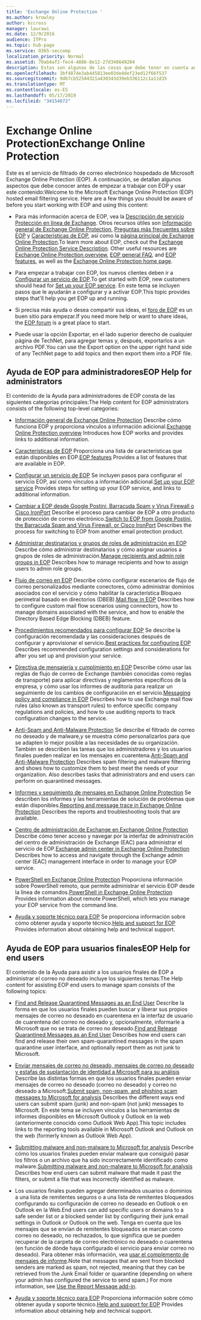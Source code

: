 ```yaml
---
title: 'Exchange Online Protection '
ms.author: krowley
author: kccross
manager: laurawi
ms.date: 12/9/2016
audience: ITPro
ms.topic: hub-page
ms.service: O365-seccomp
localization_priority: Normal
ms.assetid: 70ab4af2-fec4-4886-8e12-27d348649204
description: Estas son algunas de las cosas que debe tener en cuenta antes de empezar a trabajar con EOP.
ms.openlocfilehash: 3bf4874e3ab445813ee03de4def23ed12f66f537
ms.sourcegitcommit: 9d67cb52544321a430343d39eb336112c1a11d35
ms.translationtype: MT
ms.contentlocale: es-ES
ms.lasthandoff: 05/17/2019
ms.locfileid: "34154672"
---
```

# <a name="exchange-online-protection"></a><span data-ttu-id="8652c-103">Exchange Online Protection</span><span class="sxs-lookup"><span data-stu-id="8652c-103">Exchange Online Protection</span></span> 

<span data-ttu-id="8652c-p101">Este es el servicio de filtrado de correo electrónico hospedado de Microsoft Exchange Online Protection (EOP). A continuación, se detallan algunos aspectos que debe conocer antes de empezar a trabajar con EOP y usar este contenido:</span><span class="sxs-lookup"><span data-stu-id="8652c-p101">Welcome to the Microsoft Exchange Online Protection (EOP) hosted email filtering service. Here are a few things you should be aware of before you start working with EOP and using this content:</span></span>
  
- <span data-ttu-id="8652c-p102">Para más información acerca de EOP, vea la [Descripción de servicio Protección en línea de Exchange](https://go.microsoft.com/fwlink/p/?LinkId=320619). Otros recursos útiles son [Información general de Exchange Online Protection](exchange-online-protection-overview.md), [Preguntas más frecuentes sobre EOP](eop-general-faq.md) y [Características de EOP](eop-features.md), así como la [página principal de Exchange Online Protection](https://go.microsoft.com/fwlink/?LinkId=279912).</span><span class="sxs-lookup"><span data-stu-id="8652c-p102">To learn more about EOP, check out the [Exchange Online Protection Service Description](https://go.microsoft.com/fwlink/p/?LinkId=320619). Other useful resources are [Exchange Online Protection overview](exchange-online-protection-overview.md), [EOP general FAQ](eop-general-faq.md), and [EOP features](eop-features.md), as well as the [Exchange Online Protection home page](https://go.microsoft.com/fwlink/?LinkId=279912).</span></span>
    
- <span data-ttu-id="8652c-108">Para empezar a trabajar con EOP, los nuevos clientes deben ir a [Configurar un servicio de EOP](set-up-your-eop-service.md).</span><span class="sxs-lookup"><span data-stu-id="8652c-108">To get started with EOP, new customers should head for [Set up your EOP service](set-up-your-eop-service.md).</span></span> <span data-ttu-id="8652c-109">En este tema se incluyen pasos que le ayudarán a configurar y a activar EOP.</span><span class="sxs-lookup"><span data-stu-id="8652c-109">This topic provides steps that'll help you get EOP up and running.</span></span> 
    
- <span data-ttu-id="8652c-110">Si precisa más ayuda o desea compartir sus ideas, el [foro de EOP](https://go.microsoft.com/fwlink/?LinkId=285351) es un buen sitio para empezar.</span><span class="sxs-lookup"><span data-stu-id="8652c-110">If you need more help or want to share ideas, the [EOP forum](https://go.microsoft.com/fwlink/?LinkId=285351) is a great place to start.</span></span> 
    
- <span data-ttu-id="8652c-111">Puede usar la opción Exportar, en el lado superior derecho de cualquier página de TechNet, para agregar temas y, después, exportarlos a un archivo PDF.</span><span class="sxs-lookup"><span data-stu-id="8652c-111">You can use the Export option on the upper right hand side of any TechNet page to add topics and then export them into a PDF file.</span></span> 
    
## <a name="eop-help-for-administrators"></a><span data-ttu-id="8652c-112">Ayuda de EOP para administradores</span><span class="sxs-lookup"><span data-stu-id="8652c-112">EOP Help for administrators</span></span>

<span data-ttu-id="8652c-113">El contenido de la Ayuda para administradores de EOP consta de las siguientes categorías principales:</span><span class="sxs-lookup"><span data-stu-id="8652c-113">The Help content for EOP administrators consists of the following top-level categories:</span></span>
  
- <span data-ttu-id="8652c-114">[Información general de Exchange Online Protection](exchange-online-protection-overview.md) Describe cómo funciona EOP y proporciona vínculos a información adicional.</span><span class="sxs-lookup"><span data-stu-id="8652c-114">[Exchange Online Protection overview](exchange-online-protection-overview.md) Introduces how EOP works and provides links to additional information.</span></span> 
    
- <span data-ttu-id="8652c-115">[Características de EOP](eop-features.md) Proporciona una lista de características que están disponibles en EOP.</span><span class="sxs-lookup"><span data-stu-id="8652c-115">[EOP features](eop-features.md) Provides a list of features that are available in EOP.</span></span> 
    
- <span data-ttu-id="8652c-116">[Configurar un servicio de EOP](set-up-your-eop-service.md) Se incluyen pasos para configurar el servicio EOP, así como vínculos a información adicional.</span><span class="sxs-lookup"><span data-stu-id="8652c-116">[Set up your EOP service](set-up-your-eop-service.md) Provides steps for setting up your EOP service, and links to additional information.</span></span> 
    
- <span data-ttu-id="8652c-117">[Cambiar a EOP desde Google Postini, Barracuda Spam y Virus Firewall o Cisco IronPort](switch-to-eop-from-google-postini-the-barracuda-spam-and-virus-firewall-or-cisco.md) Describe el proceso para cambiar de EOP a otro producto de protección de correo electrónico.</span><span class="sxs-lookup"><span data-stu-id="8652c-117">[Switch to EOP from Google Postini, the Barracuda Spam and Virus Firewall, or Cisco IronPort](switch-to-eop-from-google-postini-the-barracuda-spam-and-virus-firewall-or-cisco.md) Describes the process for switching to EOP from another email protection product.</span></span> 
    
- <span data-ttu-id="8652c-118">[Administrar destinatarios y grupos de roles de administración en EOP](manage-recipients-and-admin-role-groups-in-eop.md) Describe cómo administrar destinatarios y cómo asignar usuarios a grupos de roles de administración.</span><span class="sxs-lookup"><span data-stu-id="8652c-118">[Manage recipients and admin role groups in EOP](manage-recipients-and-admin-role-groups-in-eop.md) Describes how to manage recipients and how to assign users to admin role groups.</span></span> 
    
- <span data-ttu-id="8652c-119">[Flujo de correo en EOP](mail-flow-in-eop.md) Describe cómo configurar escenarios de flujo de correo personalizados mediante conectores, cómo administrar dominios asociados con el servicio y cómo habilitar la característica Bloqueo perimetral basado en directorios (DBEB).</span><span class="sxs-lookup"><span data-stu-id="8652c-119">[Mail flow in EOP](mail-flow-in-eop.md) Describes how to configure custom mail flow scenarios using connectors, how to manage domains associated with the service, and how to enable the Directory Based Edge Blocking (DBEB) feature.</span></span> 
    
- <span data-ttu-id="8652c-120">[Procedimientos recomendados para configurar EOP](best-practices-for-configuring-eop.md) Se describe la configuración recomendada y las consideraciones después de configurar y aprovisionar el servicio.</span><span class="sxs-lookup"><span data-stu-id="8652c-120">[Best practices for configuring EOP](best-practices-for-configuring-eop.md) Describes recommended configuration settings and considerations for after you set up and provision your service.</span></span> 
    
- <span data-ttu-id="8652c-121">[Directiva de mensajería y cumplimiento en EOP](messaging-policy-and-compliance-in-eop.md) Describe cómo usar las reglas de flujo de correo de Exchange (también conocidas como reglas de transporte) para aplicar directivas y reglamentos específicos de la empresa, y cómo usar los informes de auditoría para realizar un seguimiento de los cambios de configuración en el servicio.</span><span class="sxs-lookup"><span data-stu-id="8652c-121">[Messaging policy and compliance in EOP](messaging-policy-and-compliance-in-eop.md) Describes how to use Exchange mail flow rules (also known as transport rules) to enforce specific company regulations and policies, and how to use auditing reports to track configuration changes to the service.</span></span> 
    
- <span data-ttu-id="8652c-p104">[Anti-Spam and Anti-Malware Protection](http://technet.microsoft.com/library/93c6c227-7442-4293-b64d-ec8f15c928db.aspx) Se describe el filtrado de correo no deseado y de malware,y se muestra cómo personalizarlos para que se adapten lo mejor posible a las necesidades de su organización. También se describen las tareas que los administradores y los usuarios finales pueden realizar en los mensajes en cuarentena.</span><span class="sxs-lookup"><span data-stu-id="8652c-p104">[Anti-Spam and Anti-Malware Protection](http://technet.microsoft.com/library/93c6c227-7442-4293-b64d-ec8f15c928db.aspx) Describes spam filtering and malware filtering and shows how to customize them to best meet the needs of your organization. Also describes tasks that administrators and end users can perform on quarantined messages.</span></span> 
    
- <span data-ttu-id="8652c-124">[Informes y seguimiento de mensajes en Exchange Online Protection](reporting-and-message-trace-in-exchange-online-protection.md) Se describen los informes y las herramientas de solución de problemas que están disponibles.</span><span class="sxs-lookup"><span data-stu-id="8652c-124">[Reporting and message trace in Exchange Online Protection](reporting-and-message-trace-in-exchange-online-protection.md) Describes the reports and troubleshooting tools that are available.</span></span> 
    
- <span data-ttu-id="8652c-125">[Centro de administración de Exchange en Exchange Online Protection](../exchange-admin-center-in-exchange-online-protection-eop.md) Describe cómo tener acceso y navegar por la interfaz de administración del centro de administración de Exchange (EAC) para administrar el servicio de EOP.</span><span class="sxs-lookup"><span data-stu-id="8652c-125">[Exchange admin center in Exchange Online Protection ](../exchange-admin-center-in-exchange-online-protection-eop.md) Describes how to access and navigate through the Exchange admin center (EAC) management interface in order to manage your EOP service.</span></span> 
    
- <span data-ttu-id="8652c-126">[PowerShell en Exchange Online Protection](http://technet.microsoft.com/library/f7918a88-774a-405e-945b-bc2f5ee9f748.aspx) Proporciona información sobre PowerShell remoto, que permite administrar el servicio EOP desde la línea de comandos.</span><span class="sxs-lookup"><span data-stu-id="8652c-126">[PowerShell in Exchange Online Protection](http://technet.microsoft.com/library/f7918a88-774a-405e-945b-bc2f5ee9f748.aspx) Provides information about remote PowerShell, which lets you manage your EOP service from the command line.</span></span> 
    
- <span data-ttu-id="8652c-127">[Ayuda y soporte técnico para EOP](help-and-support-for-eop.md) Se proporciona información sobre cómo obtener ayuda y soporte técnico.</span><span class="sxs-lookup"><span data-stu-id="8652c-127">[Help and support for EOP](help-and-support-for-eop.md) Provides information about obtaining help and technical support.</span></span> 
    
## <a name="eop-help-for-end-users"></a><span data-ttu-id="8652c-128">Ayuda de EOP para usuarios finales</span><span class="sxs-lookup"><span data-stu-id="8652c-128">EOP Help for end users</span></span>
<span data-ttu-id="8652c-129"><a name="sectionSection1"> </a></span><span class="sxs-lookup"><span data-stu-id="8652c-129"></span></span>

<span data-ttu-id="8652c-130">El contenido de la Ayuda para asistir a los usuarios finales de EOP a administrar el correo no deseado incluye los siguientes temas:</span><span class="sxs-lookup"><span data-stu-id="8652c-130">The Help content for assisting EOP end users to manage spam consists of the following topics:</span></span>
  
- <span data-ttu-id="8652c-131">[Find and Release Quarantined Messages as an End User](http://technet.microsoft.com/library/e439b560-827a-4807-abd3-6b861c1ff786.aspx) Describe la forma en que los usuarios finales pueden buscar y liberar sus propios mensajes de correo no deseado en cuarentena en la interfaz de usuario de cuarentena del correo no deseado y, opcionalmente, informarle a Microsoft que no se trata de correo no deseado.</span><span class="sxs-lookup"><span data-stu-id="8652c-131">[Find and Release Quarantined Messages as an End User](http://technet.microsoft.com/library/e439b560-827a-4807-abd3-6b861c1ff786.aspx) Describes how end users can find and release their own spam-quarantined messages in the spam quarantine user interface, and optionally report them as not junk to Microsoft.</span></span> 
        
- <span data-ttu-id="8652c-132">[Enviar mensajes de correo no deseado, mensajes de correo no deseado y estafas de suplantación de identidad a Microsoft para su análisis](../submit-spam-non-spam-and-phishing-scam-messages-to-microsoft-for-analysis.md) Describe las distintas formas en que los usuarios finales pueden enviar mensajes de correo no deseado (correo no deseado) y correo no deseado a Microsoft.</span><span class="sxs-lookup"><span data-stu-id="8652c-132">[Submit spam, non-spam, and phishing scam messages to Microsoft for analysis](../submit-spam-non-spam-and-phishing-scam-messages-to-microsoft-for-analysis.md) Describes the different ways end users can submit spam (junk) and non-spam (not junk) messages to Microsoft.</span></span> <span data-ttu-id="8652c-133">En este tema se incluyen vínculos a las herramientas de informes disponibles en Microsoft Outlook y Outlook en la web (anteriormente conocido como Outlook Web App).</span><span class="sxs-lookup"><span data-stu-id="8652c-133">This topic includes links to the reporting tools available in Microsoft Outlook and Outlook on the web (formerly known as Outlook Web App).</span></span> 
    
- <span data-ttu-id="8652c-134">[Submitting malware and non-malware to Microsoft for analysis](../submitting-malware-and-non-malware-to-microsoft-for-analysis.md) Describe cómo los usuarios finales pueden enviar malware que consiguió pasar los filtros o un archivo que ha sido incorrectamente identificado como malware.</span><span class="sxs-lookup"><span data-stu-id="8652c-134">[Submitting malware and non-malware to Microsoft for analysis](../submitting-malware-and-non-malware-to-microsoft-for-analysis.md) Describes how end users can submit malware that made it past the filters, or submit a file that was incorrectly identified as malware.</span></span> 
    
- <span data-ttu-id="8652c-135">Los usuarios finales pueden agregar determinados usuarios o dominios a una lista de remitentes seguros o a una lista de remitentes bloqueados configurando su configuración de correo no deseado en Outlook o en Outlook en la Web.</span><span class="sxs-lookup"><span data-stu-id="8652c-135">End users can add specific users or domains to a safe sender list or a blocked sender list by configuring their junk email settings in Outlook or Outlook on the web.</span></span> <span data-ttu-id="8652c-136">Tenga en cuenta que los mensajes que se envían de remitentes bloqueados se marcan como correo no deseado, no rechazados, lo que significa que se pueden recuperar de la carpeta de correo electrónico no deseado o cuarentena (en función de dónde haya configurado el servicio para enviar correo no deseado). Para obtener más información, vea [usar el complemento de mensajes de informe](https://support.office.com/article/addin-b5caa9f1-cdf3-4443-af8c-ff724ea719d2).</span><span class="sxs-lookup"><span data-stu-id="8652c-136">Note that messages that are sent from blocked senders are marked as spam, not rejected, meaning that they can be retrieved from the Junk Email folder or quarantine (depending on where your admin has configured the service to send spam.) For more information, see [Use the Report Message add-in](https://support.office.com/article/addin-b5caa9f1-cdf3-4443-af8c-ff724ea719d2).</span></span>
    
- <span data-ttu-id="8652c-137">[Ayuda y soporte técnico para EOP](help-and-support-for-eop.md) Proporciona información sobre cómo obtener ayuda y soporte técnico.</span><span class="sxs-lookup"><span data-stu-id="8652c-137">[Help and support for EOP](help-and-support-for-eop.md) Provides information about obtaining help and technical support.</span></span> 
    
